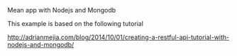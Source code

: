 
Mean app with Nodejs and Mongodb

This example is based on the following tutorial

http://adrianmejia.com/blog/2014/10/01/creating-a-restful-api-tutorial-with-nodejs-and-mongodb/
